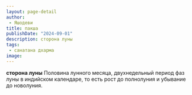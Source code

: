 ```yaml
---
layout: page-detail
author:
 - Яшодеви
title: пакша
publishDate: "2024-09-01"
description: сторона луны
tags:
 - санатана дхарма
image: 
---
```


__сторона луны__
Половина лунного месяца, двухнедельный период фаз луны в индийском календаре, то есть рост до полнолуния и убывание до новолуния.

